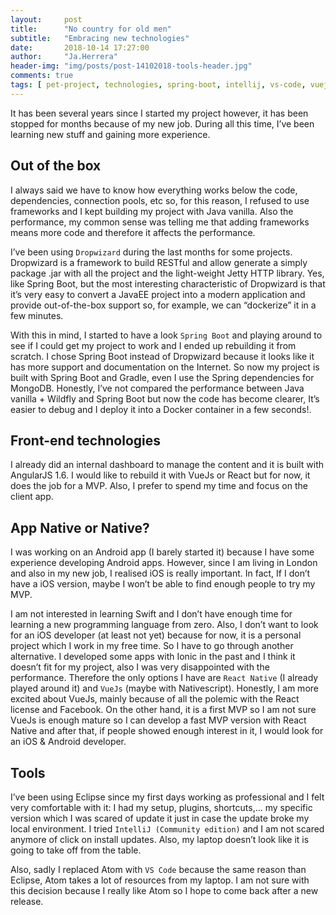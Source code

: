 ```yaml
---
layout:     post
title:      "No country for old men"
subtitle:   "Embracing new technologies"
date:       2018-10-14 17:27:00
author:     "Ja.Herrera"
header-img: "img/posts/post-14102018-tools-header.jpg"
comments: true
tags: [ pet-project, technologies, spring-boot, intellij, vs-code, vuejs, react-native ]
---
```


It has been several years since I started my project however, it has been stopped for months because of my new job. During all this time, I’ve been learning new stuff and gaining more experience. 

## Out of the box

I always said we have to know how everything works below the code, dependencies, connection pools, etc so, for this reason, I refused to use frameworks and I kept building my project with Java vanilla. Also the performance, my common sense was telling me that adding frameworks means more code and therefore it affects the performance. 

I’ve been using `Dropwizard` during the last months for some projects. Dropwizard is a framework to build RESTful and allow generate a simply package .jar with all the project and the light-weight Jetty HTTP library. Yes, like Spring Boot, but the most interesting characteristic of Dropwizard is that it’s very easy to convert a JavaEE project into a modern application and provide out-of-the-box support so, for example, we can “dockerize” it in a few minutes.

With this in mind, I started to have a look `Spring Boot` and playing around to see if I could get my project to work and I ended up rebuilding it from scratch. I chose Spring Boot instead of Dropwizard because it looks like it has more support and documentation on the Internet. So now my project is built with Spring Boot and Gradle, even I use the Spring dependencies for MongoDB. Honestly, I’ve not compared the performance between Java vanilla + Wildfly and Spring Boot but now the code has become clearer, It’s easier to debug and I deploy it into a Docker container in a few seconds!.

## Front-end technologies

I already did an internal dashboard to manage the content and it is built with AngularJS 1.6. I would like to rebuild it with VueJs or React but for now, it does the job for a MVP. Also, I prefer to spend my time and focus on the client app.

## App Native or Native?

I was working on an Android app (I barely started it) because I have some experience developing Android apps. However, since I am living in London and also in my new job, I realised iOS is really important. In fact, If I don’t have a iOS version, maybe I won’t be able to find enough people to try my MVP.

I am not interested in learning Swift and I don’t have enough time for learning a new programming language from zero. Also, I don’t want to look for an iOS developer (at least not yet) because for now, it is a personal project which I work in my free time. So I have to go through another alternative. I developed some apps with Ionic in the past and I think it doesn’t fit for my project, also I was very disappointed with the performance. Therefore the only options I have are `React Native` (I already played around it) and `VueJs` (maybe with Nativescript). Honestly, I am more excited about VueJs, mainly because of all the polemic with the React license and Facebook. On the other hand, it is a first MVP so I am not sure VueJs is enough mature so I can develop a fast MVP version with React Native and after that, if people showed enough interest in it, I would look for an iOS & Android developer.

## Tools

I’ve been using Eclipse since my first days working as professional and I felt very comfortable with it: I had my setup, plugins, shortcuts,... my specific version which I was scared of update it just in case the update broke my local environment. I tried `IntelliJ (Community edition)` and I am not scared anymore of click on install updates. Also, my laptop doesn’t look like it is going to take off from the table.

Also, sadly I replaced Atom with `VS Code` because the same reason than Eclipse, Atom takes a lot of resources from my laptop. I am not sure with this decision because I really like Atom so I hope to come back after a new release.
